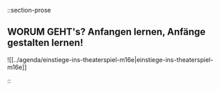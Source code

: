 ::section-prose

  ## **WORUM GEHT's?** Anfangen lernen, Anfänge gestalten lernen!
  
  <!--XXXXXXXXXXXXXXXXXXXXXXXXXXXXXXXXXXXXXXXXXXXXXXXXXXXXXXXXXXXXXXXXXXXXXXXXXXXXXXXXXXXXXX-->
  
  ![[../agenda/einstiege-ins-theaterspiel-m16e|einstiege-ins-theaterspiel-m16e]]
  
::
